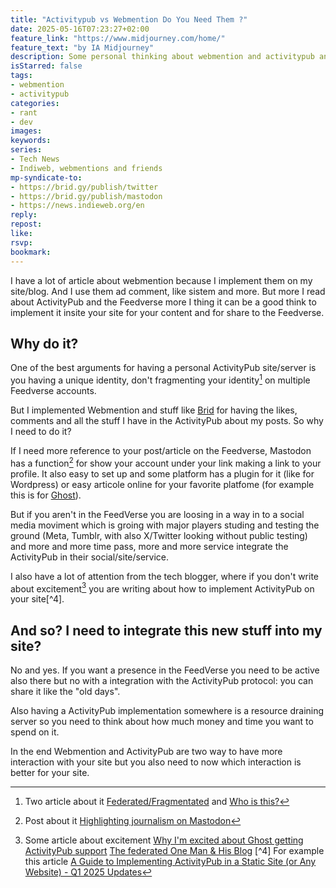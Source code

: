 ```yaml
---
title: "Activitypub vs Webmention Do You Need Them ?"
date: 2025-05-16T07:23:27+02:00
feature_link: "https://www.midjourney.com/home/"
feature_text: "by IA Midjourney"
description: Some personal thinking about webmention and activitypub and how to use/combine them
isStarred: false
tags:
- webmention
- activitypub
categories:
- rant
- dev
images:
keywords:
series:
- Tech News
- Indiweb, webmentions and friends
mp-syndicate-to:
- https://brid.gy/publish/twitter
- https://brid.gy/publish/mastodon
- https://news.indieweb.org/en
reply:
repost:
like:
rsvp:
bookmark:
---
```


I have a lot of article about webmention because I implement them on my site/blog. And I use them ad comment, like sistem and more. But more I read about ActivityPub and the Feedverse more I thing it can be a good think to implement it insite your site for your content and for share to the Feedverse.

## Why do it?

One of the best arguments for having a personal ActivityPub site/server is you having a unique identity, don't fragmenting your identity[^1] on multiple Feedverse accounts.

[^1]: Two article about it [Federated/Fragmentated]([Federated/Fragmentated](https://cogdogblog.com/2024/11/federated-fragmentated/?ref=jadin.me)) and [Who is this?](https://jadin.me/who-is-this/)

But I implemented Webmention and stuff like [Brid](https://brid.gy/) for having the likes, comments and all the stuff I have in the ActivityPub about my posts. So why I need to do it?

If I need more reference to your post/article on the Feedverse, Mastodon has a function[^2] for show your account under your link making a link to your profile. It also easy to set up and some platform has a plugin for it (like for Wordpress) or easy articole online for your favorite platfome (for example this is for [Ghost](https://onemanandhisblog.com/2024/10/adding-a-mastodon-author-to-ghost/)).

[^2]: Post about it [Highlighting journalism on Mastodon](https://blog.joinmastodon.org/2024/07/highlighting-journalism-on-mastodon/)

But if you aren't in the FeedVerse you are loosing in a way in to a social media moviment which is groing with major players studing and testing the ground (Meta, Tumblr, with also X/Twitter looking without public testing) and more and more time pass, more and more service integrate the ActivityPub in their social/site/service.

I also have a lot of attention from the tech blogger, where if you don't write about excitement[^3] you are writing about how to implement ActivityPub on your site[^4].

[^3]: Some article about excitement [Why I'm excited about Ghost getting ActivityPub support](https://jadin.me/why-im-excited-about-ghost-getting-activitypub-support/) [The federated One Man & His Blog](https://onemanandhisblog.com/2025/03/the-federated-one-man-his-blog/)
[^4] For example this article [A Guide to Implementing ActivityPub in a Static Site (or Any Website) - Q1 2025 Updates](https://maho.dev/2025/03/a-guide-to-implementing-activitypub-in-a-static-site-or-any-website-q1-2025-updates/)


## And so? I need to integrate this new stuff into my site?

No and yes. If you want a presence in the FeedVerse you need to be active also there but no with a integration with the ActivityPub protocol: you can share it like the "old days".

Also having a ActivityPub implementation somewhere is a resource draining server so you need to think about how much money and time you want to spend on it.

In the end Webmention and ActivityPub are two way to have more interaction with your site but you also need to now which interaction is better for your site.
